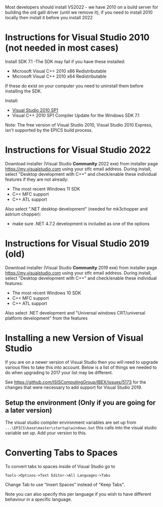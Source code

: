 Most developers should install VS2022 - we have 2010 on a build server for building the old galil driver (until we remove it), if you need to install 2010 locally then install it before you install 2022

# Instructions for Visual Studio 2010 (not needed in most cases)

Install SDK 7.1 
-The SDK may fail if you have these installed: 
* Microsoft Visual C++ 2010 x86 Redistributable
* Microsoft Visual C++ 2010 x64 Redistributable

If these do exist on your computer you need to uninstall them before installing the SDK.

Install: 
* [Visual Studio 2010 SP1](https://my.visualstudio.com/Downloads?q=visual%20studio%202010&pgroup=)
* Visual C++ 2010 SP1 Compiler Update for the Windows SDK 7.1

Note: The free version of Visual Studio 2010, Visual Studio 2010 Express, isn't supported by the EPICS build process.

# Instructions for Visual Studio 2022
Download installer (Visual Studio **Community** 2022 exe) from installer page https://my.visualstudio.com using your stfc email address.
During install, select "Desktop development with C++" and check/enable these individual features if they are not already: 
- The most recent Windows 11 SDK
- C++ MFC support
- C++ ATL support

Also select ".NET desktop development" (needed for mk3chopper and astrium chopper):
- make sure .NET 4.7.2 development is included as one of the options   

# Instructions for Visual Studio 2019 (old)
Download installer (Visual Studio **Community** 2019 exe) from installer page https://my.visualstudio.com using your stfc email address.
During install, select "Desktop development with C++" and check/enable these individual features: 
- The most recent Windows 10 SDK
- C++ MFC support
- C++ ATL support

Also select .NET development and "Universal windows CRT/universal platform development" from the features  

# Installing a new Version of Visual Studio
If you are on a newer version of Visual Studio then you will need to upgrade various files to take this into account. Below is a list of things we needed to do when upgrading to 2017 your list may be different.

See https://github.com/ISISComputingGroup/IBEX/issues/5173 for the changes that were necessary to add support for Visual Studio 2019.

## Setup the environment (Only if you are going for a later version)

The visual studio compiler environment variables are set up from `...\EPICS\base\master\startup\windows.bat` this calls into the visual studio variable set up. Add your version to this.

# Converting Tabs to Spaces

To convert tabs to spaces inside of Visual Studio go to

`Tools->Options->Text Editor->All Languages->Tabs`

Change Tab to use "Insert Spaces" instead of "Keep Tabs".

Note you can also specify this per language if you wish to have different behaviour in a specific language.